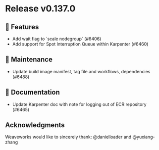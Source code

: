 # Release v0.137.0

## 🚀 Features

- Add wait flag to \`scale nodegroup\` (#6406)
- Add support for Spot Interruption Queue within Karpenter (#6460)

## 🧰 Maintenance

- Update build image manifest, tag file and workflows, dependencies (#6488)

## 📝 Documentation

- Update Karpenter doc with note for logging out of ECR repository (#6465)

## Acknowledgments
Weaveworks would like to sincerely thank:
@danielloader and @yuxiang-zhang